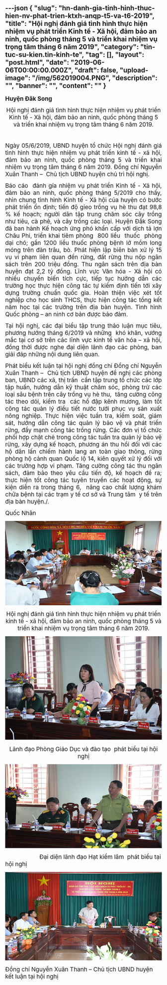 ---json
{
    "slug": "hn-danh-gia-tinh-hinh-thuc-hien-nv-phat-trien-ktxh-anqp-t5-va-t6-2019",
    "title": "Hội nghị đánh giá tình hình thực hiện nhiệm vụ phát triển Kinh tế - Xã hội, đảm bảo an ninh, quốc phòng tháng 5 và triển khai nhiệm vụ trọng tâm tháng 6 năm 2019",
    "category": "tin-tuc-su-kien.tin-kinh-te",
    "tag": [],
    "layout": "post.html",
    "date": "2019-06-06T00:00:00.000Z",
    "draft": false,
    "upload-image": "/img/562019004.PNG",
    "description": "",
    "banner": "",
    "__content__": ""
}
---
<p><strong><span style="font-size:14.0pt">Huyện Đăk Song</span></strong></p>

<p style="text-align:center"><span style="font-size:14.0pt">Hội nghị đ&aacute;nh gi&aacute; t&igrave;nh h&igrave;nh thực hiện nhiệm vụ ph&aacute;t triển Kinh tế - X&atilde; hội, đảm bảo an ninh, quốc ph&ograve;ng th&aacute;ng 5 v&agrave; triển khai nhiệm vụ trọng t&acirc;m th&aacute;ng 6 năm 2019.</span></p>

<p style="text-align:center">&nbsp;</p>

<p style="text-align:justify"><span style="font-size:14.0pt">Ng&agrave;y 05/6/2019, UBND huyện tổ chức Hội nghị đ&aacute;nh gi&aacute; t&igrave;nh h&igrave;nh thực hiện nhiệm vụ ph&aacute;t triển kinh tế - x&atilde; hội, đảm bảo an ninh, quốc ph&ograve;ng th&aacute;ng 5 v&agrave; triển khai nhiệm vụ trọng t&acirc;m th&aacute;ng 6 năm 2019. Đồng ch&iacute; Nguyễn Xu&acirc;n Thanh &ndash;&nbsp; Chủ tịch UBND huyện chủ tr&igrave; hội nghị.</span></p>

<p style="text-align:justify"><span style="font-size:14.0pt">B&aacute;o c&aacute;o &nbsp;đ&aacute;nh g&iacute;a nhiệm vụ ph&aacute;t triển Kinh tế - X&atilde; hội, đảm bảo an ninh, quốc ph&ograve;ng th&aacute;ng 5/2019 cho thấy, nh&igrave;n chung t&igrave;nh h&igrave;nh Kinh tế - X&atilde; hội của huyện c&oacute; bước ph&aacute;t triển ổn định; tiến độ gieo trồng vụ h&egrave; thu đạt 98,8 % kế hoạch; người d&acirc;n tập trung chăm s&oacute;c c&acirc;y trồng như ti&ecirc;u, c&agrave; ph&ecirc;, v&agrave; c&acirc;y trồng c&aacute;c loại. Huyện Đắk Song đ&atilde; ban h&agrave;nh Kế hoạch ứng ph&oacute; khẩn cấp với dịch tả lợn Ch&acirc;u Phi, triển khai ti&ecirc;m ph&ograve;ng &nbsp;800 liều&nbsp; thuốc&nbsp; ph&ograve;ng dại ch&oacute;; gần 1200 liều thuốc ph&ograve;ng bệnh lở mồm long m&oacute;ng tr&ecirc;n đ&agrave;n tr&acirc;u, b&ograve;. Ph&aacute;t hiện lập bi&ecirc;n bản xử l&yacute; 15 vụ vi phạm li&ecirc;n quan đến rừng, đất rừng thu nộp ng&acirc;n s&aacute;ch tr&ecirc;n 200 triệu đồng. Thu ng&acirc;n s&aacute;ch tr&ecirc;n địa b&agrave;n huyện đạt 2,2 tỷ đồng. Lĩnh vực Văn h&oacute;a - X&atilde; hội c&oacute; nhiều chuyển biến t&iacute;ch cực, tiếp tục hướng dẫn c&aacute;c trường học thực hiện c&ocirc;ng t&aacute;c tự kiểm định tiến tới x&acirc;y dựng trường chuẩn quốc gia. Ho&agrave;n thiện việc x&eacute;t tốt nghiệp cho học sinh THCS, thực hiện c&ocirc;ng t&aacute;c tổng kết năm học tại c&aacute;c trường tr&ecirc;n địa b&agrave;n huyện. T&igrave;nh h&igrave;nh Quốc ph&ograve;ng &ndash; an ninh cơ bản được bảo đảm.</span></p>

<p style="text-align:justify"><span style="font-size:14.0pt">Tại hội nghị, c&aacute;c đại biểu tập trung thảo luận mục ti&ecirc;u, phương hướng th&aacute;ng 6/2019 v&agrave; những &nbsp;kh&oacute; khăn, vướng mắc tại cơ sở tr&ecirc;n c&aacute;c lĩnh vực kinh tế văn h&oacute;a &ndash; x&atilde; hội, đồng thời được nghe đại diện l&atilde;nh đạo c&aacute;c ph&ograve;ng, ban giải đ&aacute;p những nội dung li&ecirc;n quan. </span></p>

<p style="text-align:justify"><span style="font-size:14.0pt">Ph&aacute;t biểu kết luận tại hội nghị đồng ch&iacute; Đồng ch&iacute; Nguyễn Xu&acirc;n Thanh &ndash;&nbsp; Chủ tịch UBND huyện đề nghị c&aacute;c ph&ograve;ng ban, UBND c&aacute;c x&atilde;, thị trấn &nbsp;cần tập trung tổ chức c&aacute;c lớp tập huấn, hướng dẫn kỹ thuật chăm s&oacute;c, ph&ograve;ng trừ c&aacute;c loại s&acirc;u bệnh tr&ecirc;n c&acirc;y trồng vụ h&egrave; thu,&nbsp; tăng cường c&ocirc;ng t&aacute;c theo d&otilde;i, kiểm tra&nbsp; c&aacute;c hồ đập k&ecirc;nh mương, l&agrave;m tốt c&ocirc;ng t&aacute;c quản l&yacute; điều tiết nước tưới phục vụ sản xuất n&ocirc;ng nghiệp. Thực hiện việc tuần tra, kiểm so&aacute;t, gi&aacute;m s&aacute;t, hướng dẫn c&ocirc;ng t&aacute;c quản l&yacute; bảo vệ v&agrave; ph&aacute;t triển rừng, đẩy mạnh c&ocirc;ng t&aacute;c trồng rừng. C&aacute;c đơn vị tổ chức phối hợp chặt chẽ trong c&ocirc;ng t&aacute;c tuần tra quản l&yacute; bảo vệ rừng, x&acirc;y dựng kế hoạch, phương &aacute;n thu hồi đối với c&aacute;c hộ d&acirc;n lấn chiếm h&agrave;nh lang an to&agrave;n giao th&ocirc;ng, rừng ph&ograve;ng hộ cảnh quan Quốc lộ 14, ki&ecirc;n quyết xử l&yacute; đối với c&aacute;c trường hợp vi phạm. Tăng cường c&ocirc;ng t&aacute;c thu ng&acirc;n s&aacute;ch, đảm bảo theo y&ecirc;u cầu tiến độ, kế hoạch đề ra; thực hiện tốt c&ocirc;ng t&aacute;c tuy&ecirc;n truyền c&aacute;c hoạt động, sự kiện diễn ra trong th&aacute;ng 6,&nbsp; n&acirc;ng cao chất lượng kh&aacute;m chữa bệnh tại c&aacute;c trạm y tế cơ sở v&agrave; Trung t&acirc;m&nbsp; y tế tr&ecirc;n địa b&agrave;n huyện./. </span></p>

<p style="text-align:justify"><span style="font-size:14.0pt">Quốc Nh&acirc;n</span></p>

<p style="text-align:justify"><img alt="" src="/img/562019001.PNG" /></p>

<p style="text-align:center"><span style="font-size:14.0pt">Hội nghị đ&aacute;nh gi&aacute; t&igrave;nh h&igrave;nh thực hiện nhiệm vụ ph&aacute;t triển kinh tế - x&atilde; hội, đảm bảo an ninh, quốc ph&ograve;ng th&aacute;ng 5 v&agrave; triển khai nhiệm vụ trọng t&acirc;m th&aacute;ng 6 năm 2019.</span></p>

<p><span style="font-size:14.0pt"><img alt="" src="/img/562019002.PNG" /></span></p>

<p style="text-align:center"><span style="font-size:14.0pt">L&atilde;nh đạo Ph&ograve;ng Gi&aacute;o Dục v&agrave; đ&agrave;o tạo&nbsp; ph&aacute;t biểu tại hội nghị</span></p>

<p><img alt="" src="/img/562019003.PNG" /></p>

<p><span style="font-size:14.0pt">&nbsp;&nbsp;&nbsp;&nbsp;&nbsp;&nbsp;&nbsp;&nbsp;&nbsp;&nbsp;&nbsp;&nbsp;&nbsp;&nbsp;&nbsp;&nbsp;&nbsp;&nbsp;&nbsp;&nbsp; Đại diện l&atilde;nh đạo Hạt kiểm l&acirc;m&nbsp; ph&aacute;t biểu tại hội nghị</span></p>

<p><img alt="" src="/img/562019004.PNG" /></p>

<p><span style="font-size:14.0pt">Đồng ch&iacute; Nguyễn Xu&acirc;n Thanh &ndash; Chủ tịch UBND huyện kết luận tại hội nghị</span></p>
